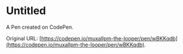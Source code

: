 # Untitled

A Pen created on CodePen.

Original URL: [https://codepen.io/muxallpm-the-looper/pen/wBKKqdb](https://codepen.io/muxallpm-the-looper/pen/wBKKqdb).

